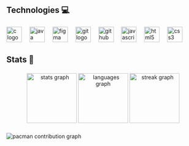 <h2 align="left">Technologies 💻</h2>

###

<div align="left">
  <img src="https://cdn.jsdelivr.net/gh/devicons/devicon/icons/c/c-original.svg" height="40" alt="c logo"  />
  <img width="12" />
  <img src="https://cdn.jsdelivr.net/gh/devicons/devicon/icons/java/java-original.svg" height="40" alt="java logo"  />
  <img width="12" />
  <img src="https://cdn.jsdelivr.net/gh/devicons/devicon/icons/figma/figma-original.svg" height="40" alt="figma logo"  />
  <img width="12" />
  <img src="https://cdn.jsdelivr.net/gh/devicons/devicon/icons/git/git-original.svg" height="40" alt="git logo"  />
  <img width="12" />
  <img src="https://cdn.jsdelivr.net/gh/devicons/devicon/icons/github/github-original.svg" height="40" alt="github logo"  />
  <img width="12" />
  <img src="https://cdn.jsdelivr.net/gh/devicons/devicon/icons/javascript/javascript-original.svg" height="40" alt="javascript logo"  />
  <img width="12" />
  <img src="https://cdn.jsdelivr.net/gh/devicons/devicon/icons/html5/html5-original.svg" height="40" alt="html5 logo"  />
  <img width="12" />
  <img src="https://cdn.jsdelivr.net/gh/devicons/devicon/icons/css3/css3-original.svg" height="40" alt="css3 logo"  />
</div>

###

<h2 align="left">Stats 🎯</h2>

###

<div align="center">
  <img src="https://github-readme-stats.vercel.app/api?username=vitoSB2&hide_title=false&hide_rank=false&show_icons=true&include_all_commits=true&count_private=true&disable_animations=false&theme=aura&locale=en&hide_border=true&order=1" height="130" alt="stats graph"  />
  <img src="https://github-readme-stats.vercel.app/api/top-langs?username=vitoSB2&locale=en&hide_title=false&layout=compact&card_width=320&langs_count=10&theme=aura&hide_border=true&order=2" height="130" alt="languages graph"  />
  <img src="https://streak-stats.demolab.com?user=vitoSB2&locale=en&mode=daily&theme=aura&hide_border=true&border_radius=10&order=3" height="130" alt="streak graph"  />
</div>

###

<picture>
  <source media="(prefers-color-scheme: dark)" srcset="https://raw.githubusercontent.com/vitoSB2/vitoSB2/output/pacman-contribution-graph-dark.svg">
  <source media="(prefers-color-scheme: light)" srcset="https://raw.githubusercontent.com/vitoSB2/vitoSB2/output/pacman-contribution-graph.svg">
  <img alt="pacman contribution graph" src="https://raw.githubusercontent.com/vitoSB2/vitoSB2/output/pacman-contribution-graph.svg">
</picture>

###
